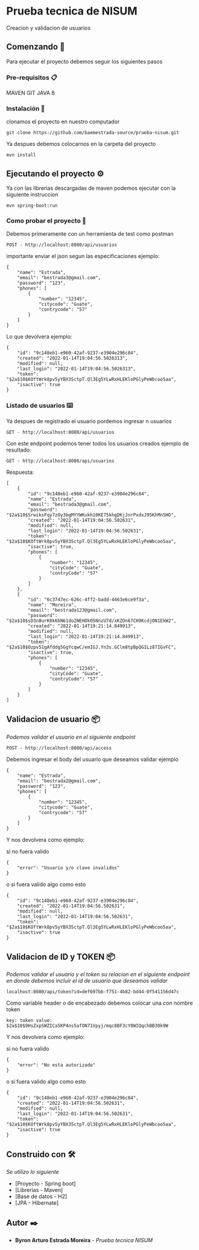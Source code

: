 # Prueba tecnica de NISUM

Creacion y validacion de usuarios

## Comenzando 🚀

Para ejecutar el proyecto debemos seguir los siguientes pasos

### Pre-requisitos 📋

MAVEN
GIT
JAVA 8


### Instalación 🔧

clonamos el proyecto en nuestro computador

```
git clone https://github.com/baemestrada-source/prueba-nisum.git
```

Ya despues debemos colocarnos en la carpeta del proyecto

```
mvn install
```

## Ejecutando el proyecto ⚙️

Ya con las librerias descargadas de maven podemos ejecutar con la siguiente instruccion

```
mvn spring-boot:run
```

### Como probar el proyecto 🔩

Debemos primeramente con un herramienta de test como postman

```
POST - http://localhost:8080/api/usuarios
```

importante enviar el json segun las especificaciones ejemplo:

```
{
    "name": "Estrada", 
    "email": "bestrada3@gmail.com", 
    "password": "123",
    "phones": [ 
        {
            "number": "12345",
            "citycode": "Guate",
            "contrycode": "57"
        } 
    ] 
}
```
Lo que devolvera ejemplo:

```
{
    "id": "9c148eb1-e960-42af-9237-e3904e296c84",
    "created": "2022-01-14T19:04:56.5026313",
    "modified": null,
    "last_login": "2022-01-14T19:04:56.5026313",
    "token": "$2a$10$KOftWrk8pv5yYBX3SctpT.Ql3Eg5YLwRxHLEKloPGlyPeWbcoo5aa",
    "isactive": true
}
```


### Listado de usuarios ⌨️

Ya despues de registrado el usuario pordemos ingresar n usuarios

```
GET - http://localhost:8080/api/usuarios
```

Con este endpoint podemos tener todos los usuarios creados ejemplo de resultado:

```
GET - http://localhost:8080/api/usuarios
```

Respuesta:

```
[
    {
        "id": "9c148eb1-e960-42af-9237-e3904e296c84",
        "name": "Estrada",
        "email": "bestrada3@gmail.com",
        "password": "$2a$10$SrwiksFqy7zOy3bgMYYWKukh10KE75khgDKjJnrPxdxJ95KhMnSHO",
        "created": "2022-01-14T19:04:56.502631",
        "modified": null,
        "last_login": "2022-01-14T19:04:56.502631",
        "token": "$2a$10$KOftWrk8pv5yYBX3SctpT.Ql3Eg5YLwRxHLEKloPGlyPeWbcoo5aa",
        "isactive": true,
        "phones": [
            {
                "number": "12345",
                "cityCode": "Guate",
                "contryCode": "57"
            }
        ]
    },
    {
        "id": "6c3747ec-626c-4ff2-badd-4463e6ce9f3a",
        "name": "Moreira",
        "email": "bestrada123@gmail.com",
        "password": "$2a$10$sD3n8urK0k6bN61do2NEHOkO5NnzU7d/xKZOn67CH9KcdjON1EkW2",
        "created": "2022-01-14T19:21:14.849913",
        "modified": null,
        "last_login": "2022-01-14T19:21:14.849913",
        "token": "$2a$10$Ozpv51gAfddg5GgYcqwC/emIGJ.Yn3s.GClm8tpBpQG1Lz87IGvFC",
        "isactive": true,
        "phones": [
            {
                "number": "12345",
                "cityCode": "Guate",
                "contryCode": "57"
            }
        ]
    }
]
```

## Validacion de usuario 📦

_Podemos validar el usuario en el siguiente endpoint_

```
POST - http://localhost:8080/api/access
```

Debemos ingresar el body del usuario que deseamos validar ejemplo

```
{
    "name": "Estrada", 
    "email": "bestrada2@gmail.com", 
    "password": "123",
    "phones": [ 
        {
            "number": "12345",
            "citycode": "Guate",
            "contrycode": "57"
        } 
    ] 
}
```

Y nos devolvera como ejemplo:

si no fuera valido
```
{
    "error": "Usuario y/o clave invalidos"
}
```
o si fuera valido algo como esto
```
{
    "id": "9c148eb1-e960-42af-9237-e3904e296c84",
    "created": "2022-01-14T19:04:56.502631",
    "modified": null,
    "last_login": "2022-01-14T19:04:56.502631",
    "token": "$2a$10$KOftWrk8pv5yYBX3SctpT.Ql3Eg5YLwRxHLEKloPGlyPeWbcoo5aa",
    "isactive": true
}
```


## Validacion de ID y TOKEN 📦

_Podemos validar el usuario y el token su relacion en el siguiente endpoint en donde debemos incluir el id de usuario que deseamos validar_

```
localhost:8080/api/token?id=def697bb-f751-4b82-bd44-0f541156d47c
```

Como variable header o de encabezado debemos colocar una con nombre token

```
key: token value: $2a$10$9HsZxpSWZICa5KP4ns5afON71Vpyj/mqc8BF3cY8WIQqchBB30k9W
```

Y nos devolvera como ejemplo:

si no fuera valido
```
{
    "error": "No esta autorizado"
}
```
o si fuera valido algo como esto
```
{
    "id": "9c148eb1-e960-42af-9237-e3904e296c84",
    "created": "2022-01-14T19:04:56.502631",
    "modified": null,
    "last_login": "2022-01-14T19:04:56.502631",
    "token": "$2a$10$KOftWrk8pv5yYBX3SctpT.Ql3Eg5YLwRxHLEKloPGlyPeWbcoo5aa",
    "isactive": true
}
```

## Construido con 🛠️

_Se utilizo lo siguiente_

* [Proyecto - Spring boot]
* [Librerias - Maven]
* [Base de datos - H2]
* [JPA - Hibernate]

## Autor ✒️

* **Byron Arturo Estrada Moreira** - *Prueba tecnica NISUM* 
